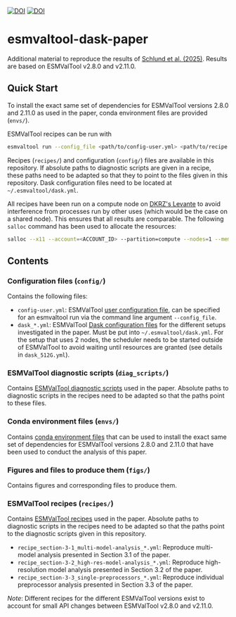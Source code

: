 [![DOI](https://zenodo.org/badge/852738129.svg)](https://doi.org/10.5281/zenodo.14361733)
[![DOI](https://zenodo.org/badge/852738129.svg)](https://doi.org/10.5194/gmd-2024-236)

# esmvaltool-dask-paper

Additional material to reproduce the results of
[Schlund et al. (2025)](https://doi.org/10.5194/gmd-2024-236). Results
are based on ESMValTool v2.8.0 and v2.11.0.

## Quick Start

To install the exact same set of dependencies for ESMValTool versions 2.8.0 and
2.11.0 as used in the paper, conda environment files are provided (`envs/`).

ESMValTool recipes can be run with

```bash
esmvaltool run --config_file <path/to/config-user.yml> <path/to/recipe.yml>
```

Recipes (`recipes/`) and configuration (`config/`) files are available in this
repository. If absolute paths to diagnostic scripts are given in a recipe,
these paths need to be adapted so that they to point to the files given in this
repository. Dask configuration files need to be located at
`~/.esmvaltool/dask.yml`.

All recipes have been run on a compute node on [DKRZ's
Levante](https://docs.dkrz.de/doc/levante/) to avoid interference from
processes run by other uses (which would be the case on a shared node). This
ensures that all results are comparable. The following `salloc` command has
been used to allocate the resources:

```bash
salloc --x11 --account=<ACCOUNT_ID> --partition=compute --nodes=1 --mem=0 --time=08:00:00"
```

## Contents

### Configuration files (`config/`)

Contains the following files:

- `config-user.yml`: ESMValTool [user configuration
  file](https://docs.esmvaltool.org/projects/ESMValCore/en/v2.11.1/quickstart/configure.html#user-configuration-file),
  can be specified for an esmvaltool run via the command line argument
  `--config_file`.
- `dask_*.yml`: ESMValTool [Dask configuration
  files](https://docs.esmvaltool.org/projects/ESMValCore/en/v2.11.1/quickstart/configure.html#dask-distributed-configuration)
  for the different setups investigated in the paper. Must be put into
  `~/.esmvaltool/dask.yml`. For the setup that uses 2 nodes, the scheduler
  needs to be started outside of ESMValTool to avoid waiting until resources are
  granted (see details in `dask_512G.yml`).

### ESMValTool diagnostic scripts (`diag_scripts/`)

Contains [ESMValTool diagnostic
scripts](https://docs.esmvaltool.org/en/v2.11.0/develop/diagnostic.html#diagnostic)
used in the paper. Absolute paths to diagnostic scripts in the recipes need to
be adapted so that the paths point to these files.


### Conda environment files (`envs/`)

Contains [conda environment
files](https://docs.conda.io/projects/conda/en/latest/user-guide/tasks/manage-environments.html)
that can be used to install the exact same set of dependencies for ESMValTool
versions 2.8.0 and 2.11.0 that have been used to conduct the analysis of this
paper.

### Figures and files to produce them (`figs/`)

Contains figures and corresponding files to produce them.

### ESMValTool recipes (`recipes/`)

Contains [ESMValTool
recipes](https://docs.esmvaltool.org/projects/ESMValCore/en/v2.11.1/recipe/index.html)
used in the paper. Absolute paths to diagnostic scripts in the recipes need to
be adapted so that the paths point to the diagnostic scripts given in this
repository.

- `recipe_section-3-1_multi-model-analysis_*.yml`: Reproduce multi-model
  analysis presented in Section 3.1 of the paper.
- `recipe_section-3-2_high-res-model-analysis_*.yml`: Reproduce high-resolution
  model analysis presented in Section 3.2 of the paper.
- `recipe_section-3-3_single-preprocessors_*.yml`: Reproduce individual
  preprocessor analysis presented in Section 3.3 of the paper.

*Note*: Different recipes for the different ESMValTool versions exist to
account for small API changes between ESMValTool v2.8.0 and v2.11.0.

